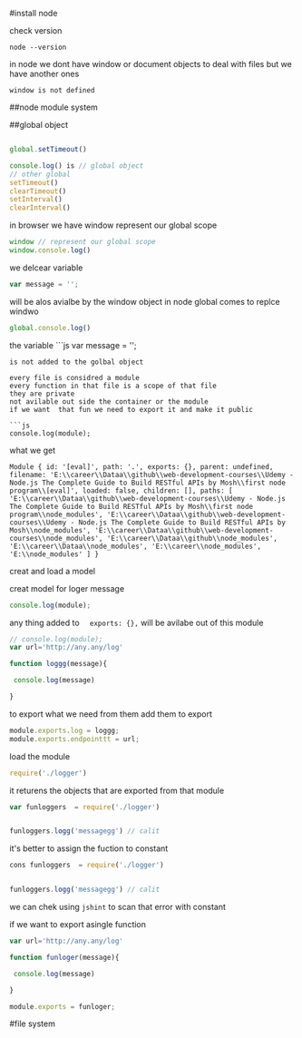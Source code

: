 

#install node


check version

`node --version`


in node we dont have window or document objects to deal with files but we have another ones

`window is not defined`


##node module system

##global object
```js

global.setTimeout()
```
```js
console.log() is // global object
// other global
setTimeout()
clearTimeout()
setInterval()
clearInterval()

```

in browser we have window represent our global scope
```js
window // represent our global scope
window.console.log()
```

we delcear variable

```js
var message = '';
```
will be alos avialbe by the window object
in node global comes to replce windwo

```js
global.console.log()
```
the variable ```js
var message = '';
```
is not added to the golbal object

every file is considred a module
every function in that file is a scope of that file
they are private
not avilable out side the container or the module
if we want  that fun we need to export it and make it public

```js
console.log(module);
```

what we get

`
Module {
  id: '[eval]',
  path: '.',
  exports: {},
  parent: undefined,
  filename: 'E:\\career\\Dataa\\github\\web-development-courses\\Udemy - Node.js The Complete Guide to Build RESTful APIs by Mosh\\first node program\\[eval]',
  loaded: false,
  children: [],
  paths: [
    'E:\\career\\Dataa\\github\\web-development-courses\\Udemy - Node.js The Complete Guide to Build RESTful APIs by Mosh\\first node program\\node_modules',
    'E:\\career\\Dataa\\github\\web-development-courses\\Udemy - Node.js The Complete Guide to Build RESTful APIs by Mosh\\node_modules',
    'E:\\career\\Dataa\\github\\web-development-courses\\node_modules',
    'E:\\career\\Dataa\\github\\node_modules',
    'E:\\career\\Dataa\\node_modules',
    'E:\\career\\node_modules',
    'E:\\node_modules'
  ]
}
`


creat and load a model

creat model for loger message
```js
console.log(module);
```
any thing added to `  exports: {},` will be avilabe out of this module
```js
// console.log(module);
var url='http://any.any/log'

function loggg(message){

 console.log(message)

}
```
to export what we need from them add them to export

```js
module.exports.log = loggg;
module.exports.endpointtt = url;
```

load the module

```js
require('./logger')
```
it returens the objects that are exported from that module

```js
var funloggers  = require('./logger')


funloggers.logg('messagegg') // calit

```


it's better to assign the fuction to constant

```js
cons funloggers  = require('./logger')


funloggers.logg('messagegg') // calit
```

we can chek using
`jshint`
to scan that error with constant

if we want to export asingle function
```js
var url='http://any.any/log'

function funloger(message){

 console.log(message)

}

module.exports = funloger;

```
#file system 
